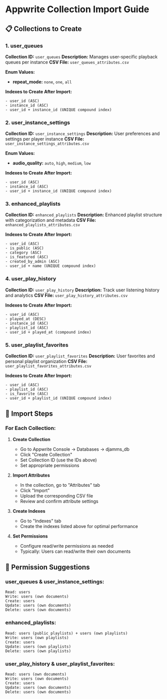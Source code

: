 # Appwrite Collection Import Guide

## 📋 Collections to Create

### 1. user_queues
**Collection ID:** `user_queues`
**Description:** Manages user-specific playback queues per instance
**CSV File:** `user_queues_attributes.csv`

**Enum Values:**
- **repeat_mode:** `none`, `one`, `all`

**Indexes to Create After Import:**
```
- user_id (ASC)
- instance_id (ASC) 
- user_id + instance_id (UNIQUE compound index)
```

### 2. user_instance_settings  
**Collection ID:** `user_instance_settings`
**Description:** User preferences and settings per player instance
**CSV File:** `user_instance_settings_attributes.csv`

**Enum Values:**
- **audio_quality:** `auto`, `high`, `medium`, `low`

**Indexes to Create After Import:**
```
- user_id (ASC)
- instance_id (ASC)
- user_id + instance_id (UNIQUE compound index)
```

### 3. enhanced_playlists
**Collection ID:** `enhanced_playlists` 
**Description:** Enhanced playlist structure with categorization and metadata
**CSV File:** `enhanced_playlists_attributes.csv`

**Indexes to Create After Import:**
```
- user_id (ASC)
- is_public (ASC)
- category (ASC)
- is_featured (ASC)
- created_by_admin (ASC)
- user_id + name (UNIQUE compound index)
```

### 4. user_play_history
**Collection ID:** `user_play_history`
**Description:** Track user listening history and analytics
**CSV File:** `user_play_history_attributes.csv`

**Indexes to Create After Import:**
```
- user_id (ASC)
- played_at (DESC)
- instance_id (ASC)
- playlist_id (ASC)
- user_id + played_at (compound index)
```

### 5. user_playlist_favorites
**Collection ID:** `user_playlist_favorites`
**Description:** User favorites and personal playlist organization
**CSV File:** `user_playlist_favorites_attributes.csv`

**Indexes to Create After Import:**
```
- user_id (ASC)
- playlist_id (ASC)
- is_favorite (ASC)
- user_id + playlist_id (UNIQUE compound index)
```

## 🚀 Import Steps

### For Each Collection:

1. **Create Collection**
   - Go to Appwrite Console → Databases → djamms_db
   - Click "Create Collection"
   - Set Collection ID (use the IDs above)
   - Set appropriate permissions

2. **Import Attributes**
   - In the collection, go to "Attributes" tab
   - Click "Import" 
   - Upload the corresponding CSV file
   - Review and confirm attribute settings

3. **Create Indexes**
   - Go to "Indexes" tab
   - Create the indexes listed above for optimal performance

4. **Set Permissions**
   - Configure read/write permissions as needed
   - Typically: Users can read/write their own documents

## 🔧 Permission Suggestions

### user_queues & user_instance_settings:
```
Read: users
Write: users (own documents)
Create: users
Update: users (own documents)
Delete: users (own documents)
```

### enhanced_playlists:
```
Read: users (public playlists) + users (own playlists)
Write: users (own playlists)
Create: users
Update: users (own playlists)
Delete: users (own playlists)
```

### user_play_history & user_playlist_favorites:
```
Read: users (own documents)
Write: users (own documents)  
Create: users
Update: users (own documents)
Delete: users (own documents)
```